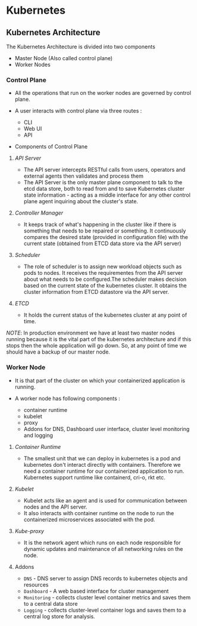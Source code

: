 # Kubernetes

## Kubernetes Architecture

The Kubernetes Architecture is divided into two components
  - Master Node (Also called control plane)
  - Worker Nodes 
  
### Control Plane 
- All the operations that run on the worker nodes are governed by control plane.
- A user interacts with control plane via three routes :
  - CLI
  - Web UI
  - API

- Components of Control Plane 
1.  *API Server* 
    - The API server intercepts RESTful calls from users, operators and external agents then validates and process them
    - The API Server is the only master plane component to talk to the etcd data store, both to read from and to save Kubernetes cluster state information - acting as a middle interface for any other control plane agent inquiring about the cluster's state.

2. *Controller Manager* 
    - It keeps track of what's happening in the cluster like if there is something that needs to be repaired or something. It continuously compares the desired state (provided in configuration file) with the current state (obtained from ETCD data store via the API server)
3. *Scheduler* 
    - The role of scheduler is to assign new workload objects such as pods to nodes. It receives the requirementes from the API server about what needs to be configured.The scheduler makes decision based on the current state of the kubernetes cluster. It obtains the cluster information from ETCD datastore via the API server. 
5. *ETCD* 
    - It holds the current status of the kubernetes cluster at any point of time.

*NOTE*: In production environment we have at least two master nodes running because it is the vital part of the kubernetes architecture and if this stops then the whole application will go down. So, at any point of time we should have a backup of our master node.

### Worker Node 
- It is that part of the cluster on which your containerized application is running. 

- A worker node has following components :
  - container runtime
  - kubelet
  - proxy
  - Addons for DNS, Dashboard user interface, cluster level monitoring and logging

1. *Container Runtime*
    - The smallest unit that we can deploy in kubernetes is a pod and kubernetes don't interact directly with containers. Therefore we need a container runtime for our containerized application to run. Kubernetes support runtime like containerd, cri-o, rkt etc. 
2. *Kubelet*
    - Kubelet acts like an agent and is used for communication between nodes and the API server.
    - It also interacts with container runtime on the node to run the containerized microservices associated with the pod.
3. *Kube-proxy*
    - It is the network agent which runs on each node responsible for dynamic updates and maintenance of all networking rules on the node.

4. Addons
    - `DNS` - DNS server to assign DNS records to kubernetes objects and resources
    - `Dashboard` - A web based interface for cluster management
    - `Monitoring` - collects cluster level container metrics and saves them to a central data store
    - `Logging` - collects cluster-level container logs and saves them to a central log store for analysis.

